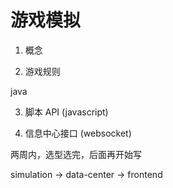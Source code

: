 # 游戏模拟

1. 概念 

2. 游戏规则



java

3. 脚本 API (javascript)

4. 信息中⼼接⼝ (websocket)

两周内，选型选完，后面再开始写

simulation -> data-center -> frontend

